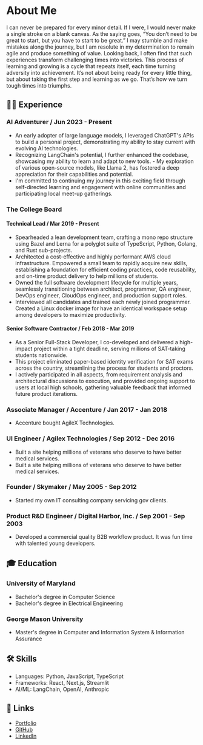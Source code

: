 # About Me
  I can never be prepared for every minor detail. If I were, I would never make a single stroke on a blank canvas. As the saying goes, “You don’t need to be great to start, but you have to start to be great.” I may stumble and make mistakes along the journey, but I am resolute in my determination to remain agile and produce something of value. Looking back, I often find that such experiences transform challenging times into victories. This process of learning and growing is a cycle that repeats itself, each time turning adversity into achievement. It’s not about being ready for every little thing, but about taking the first step and learning as we go. That’s how we turn tough times into triumphs.

## 👨‍💻 Experience
### AI Adventurer / Jun 2023 - Present
- An early adopter of large language models, I leveraged ChatGPT's APIs to build a personal project, demonstrating my ability to stay current with evolving AI technologies.
- Recognizing LangChain's potential, I further enhanced the codebase, showcasing my ability to learn and adapt to new tools. - My exploration of various open-source models, like Llama 2, has fostered a deep appreciation for their capabilities and potential.
- I'm committed to continuing my journey in this exciting field through self-directed learning and engagement with online communities and participating local meet-up gatherings.

### The College Board
#### Technical Lead / Mar 2019 - Present
- Spearheaded a lean development team, crafting a mono repo structure using Bazel and Lerna for a polyglot suite of TypeScript, Python, Golang, and Rust sub-projects.
- Architected a cost-effective and highly performant AWS cloud infrastructure. Empowered a small team to rapidly acquire new skills, establishing a foundation for efficient coding practices, code reusability, and on-time product delivery to help millions of students.
- Owned the full software development lifecycle for multiple years, seamlessly transitioning between architect, programmer, QA engineer, DevOps engineer, CloudOps engineer, and production support roles.
- Interviewed all candidates and trained each newly joined programmer. Created a Linux docker image for have an identical workspace setup among developers to maximize productivity.
#### Senior Software Contractor / Feb 2018 - Mar 2019
- As a Senior Full-Stack Developer, I co-developed and delivered a high-impact project within a tight deadline, serving millions of SAT-taking students nationwide.
- This project eliminated paper-based identity verification for SAT exams across the country, streamlining the process for students and proctors.
- I actively participated in all aspects, from requirement analysis and architectural discussions to execution, and provided ongoing support to users at local high schools, gathering valuable feedback that informed future product iterations.

### Associate Manager / Accenture / Jan 2017 - Jan 2018
- Accenture bought AgileX Technologies.

### UI Engineer / Agilex Technologies / Sep 2012 - Dec 2016
- Built a site helping millions of veterans who deserve to have better medical services.
- Built a site helping millions of veterans who deserve to have better medical services.

### Founder / Skymaker / May 2005 - Sep 2012
- Started my own IT consulting company servicing gov clients.

### Product R&D Engineer / Digital Harbor, Inc. / Sep 2001 - Sep 2003
- Developed a commercial quality B2B workflow product. It was fun time with talented young developers.

## 🎓 Education
### University of Maryland
- Bachelor's degree in Computer Science
- Bachelor's degree in Electrical Engineering

### George Mason University
- Master's degree in Computer and Information System & Information Assurance

## 🛠️ Skills
- Languages: Python, JavaScript, TypeScript
- Frameworks: React, Next.js, Streamlit
- AI/ML: LangChain, OpenAI, Anthropic

## 🔗 Links
- [Portfolio](/portfolio)
- [GitHub](https://github.com/stonebat)
- [LinkedIn](https://linkedin.com/in/stonebat)